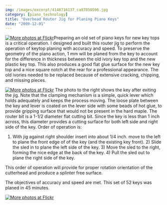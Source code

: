 ```yaml
---
img: /images/excerpt/4148716137_ca87850596.jpg
category: [piano_technology]
title: "Overhead Router Jig for Planing Piano Keys"
date: "2009-12-01"
---
```


[![More photos at Flickr](/images/4148716137_ca87850596.jpg)](http://www.flickr.com/photos/duanemcguire/sets/72157622759095507/)Preparing an old set of piano keys for new key tops is a critical operation. I designed and built this router jig to perform the operation of keytop planing with accuracy and speed. To preserve the geometry of the piano action, 1 mm will be planed from the key to account for the difference in thickness between the old ivory key top and the new plastic key top. This also produces a good flat glue surface for the new key top and a nice square notch at the rear for a professional appearance. The old ivories needed to be replaced because of extensive cracking, chipping, and missing pieces.

[![More photos at Flickr](/images/4148716079_880553afa3.jpg)](http://www.flickr.com/photos/duanemcguire/sets/72157622759095507/ "More photos at Flickr") The photo to the right shows the key after exiting the jig. Note that the clamping mechanism is a simple, quick lever which holds adequately and keeps the process moving. The loose plate between the key and lever is coated on the lever side with some beads of hot glue, to provide gripping surface that would not be present in the hard maple. The router bit is a 1-1/2 diameter flat cutting bit. Since the key is less than 1 inch across, this diameter provides a cutting surface for both left side and right side of the key. Order of operation is:

1) With jig against right shoulder insert into about 1/4 inch. move to the left to plane the front edge of of the key (and the existing key front). 2) Slide the sled in to plane the left side of the key. 3) Move the sled to the right, forming the nice edge at the back of the key. 4) Pull the sled out to plane the right side of the key.

This order of operation will provide for proper rotation orientation of the cutterhead and produce a splinter free surface.

The objectives of accuracy and speed are met. This set of 52 keys was planed in 45 minutes.

[![More photos at Flickr](/images/4148716039_e0f15f0837.jpg)](http://www.flickr.com/photos/duanemcguire/sets/72157622759095507/ "More photos at Flickr")
